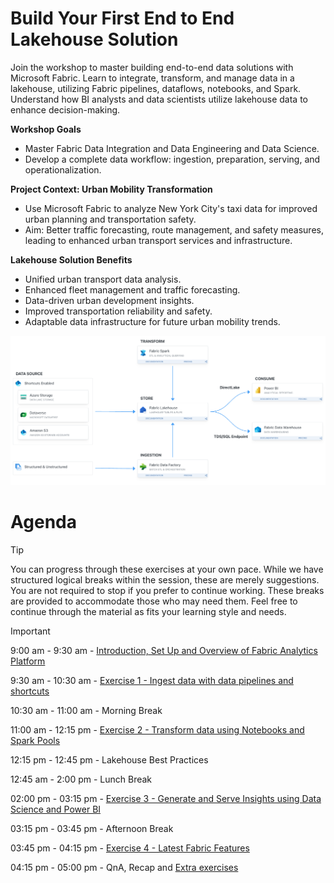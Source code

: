 # Build Your First End to End Lakehouse Solution

Join the workshop to master building end-to-end data solutions with Microsoft Fabric. Learn to integrate, transform, and manage data in a lakehouse, utilizing Fabric pipelines, dataflows, notebooks, and Spark. Understand how BI analysts and data scientists utilize lakehouse data to enhance decision-making.

**Workshop Goals**
- Master Fabric Data Integration and Data Engineering and Data Science.
- Develop a complete data workflow: ingestion, preparation, serving, and operationalization.

**Project Context: Urban Mobility Transformation**
- Use Microsoft Fabric to analyze New York City's taxi data for improved urban planning and transportation safety.
- Aim: Better traffic forecasting, route management, and safety measures, leading to enhanced urban transport services and infrastructure.

**Lakehouse Solution Benefits**
- Unified urban transport data analysis.
- Enhanced fleet management and traffic forecasting.
- Data-driven urban development insights.
- Improved transportation reliability and safety.
- Adaptable data infrastructure for future urban mobility trends.

![Build Your First End to End Lakehouse Solution](screenshots/start/diagram.png)

# Agenda

> [!TIP]
> You can progress through these exercises at your own pace. While we have structured logical breaks within the session, these are merely suggestions. You are not required to stop if you prefer to continue working. These breaks are provided to accommodate those who may need them. Feel free to continue through the material as fits your learning style and needs.


> [!IMPORTANT]
> 9:00 am - 9:30 am - [Introduction, Set Up and Overview of Fabric Analytics Platform](exercise-0-setup/start.md)
> 
> 9:30 am - 10:30 am - [Exercise 1 - Ingest data with data pipelines and shortcuts](./exercise-1/exercise-1.md) 
> 
> 10:30 am - 11:00 am - Morning Break
> 
> 11:00 am - 12:15 pm - [Exercise 2 - Transform data using Notebooks and Spark Pools](./exercise-2/exercise-2.md)
>
> 12:15 pm - 12:45 pm - Lakehouse Best Practices
> 
> 12:45 am - 2:00 pm - Lunch Break
> 
> 02:00 pm - 03:15 pm - [Exercise 3 - Generate and Serve Insights using Data Science and Power BI](./exercise-3/exercise-3.md)
> 
> 03:15 pm - 03:45 pm - Afternoon Break
> 
> 03:45 pm - 04:15 pm - [Exercise 4 - Latest Fabric Features](./exercise-4/exercise-4.md)
> 
> 04:15 pm - 05:00 pm - QnA, Recap and [Extra exercises](exercise-extra/extra.md)
>